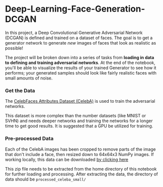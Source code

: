 # Deep-Learning-Face-Generation-DCGAN
In this project, a Deep Convolutional Generative Adversarial Network (DCGAN) is defined and trained on a dataset of faces. The goal is to get a generator network to generate *new* images of faces that look as realistic as possible!

The project will be broken down into a series of tasks from **loading in data to defining and training adversarial networks**. At the end of the notebook, you'll be able to visualize the results of your trained Generator to see how it performs; your generated samples should look like fairly realistic faces with small amounts of noise.

### Get the Data

The [CelebFaces Attributes Dataset (CelebA)](http://mmlab.ie.cuhk.edu.hk/projects/CelebA.html) is used to train the adversarial networks.

This dataset is more complex than the number datasets (like MNIST or SVHN) and needs deeper networks and training the networks for a longer time to get good results. It is suggested that a GPU be utilized for training.

### Pre-processed Data

Each of the CelebA images has been cropped to remove parts of the image that don't include a face, then resized down to 64x64x3 NumPy images. If working locally, this data can be downloaded [by clicking here](https://s3.amazonaws.com/video.udacity-data.com/topher/2018/November/5be7eb6f_processed-celeba-small/processed-celeba-small.zip)

This zip file needs to be extracted from the home directory of this notebook for further loading and processing. After extracting the data, the directory of data should be `processed_celeba_small/`
